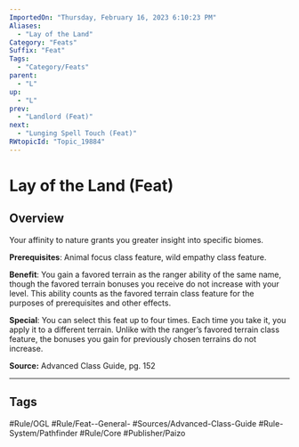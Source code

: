 ```yaml
---
ImportedOn: "Thursday, February 16, 2023 6:10:23 PM"
Aliases:
  - "Lay of the Land"
Category: "Feats"
Suffix: "Feat"
Tags:
  - "Category/Feats"
parent:
  - "L"
up:
  - "L"
prev:
  - "Landlord (Feat)"
next:
  - "Lunging Spell Touch (Feat)"
RWtopicId: "Topic_19884"
---
```

# Lay of the Land (Feat)
## Overview
Your affinity to nature grants you greater insight into specific biomes.

**Prerequisites**: Animal focus class feature, wild empathy class feature.

**Benefit**: You gain a favored terrain as the ranger ability of the same name, though the favored terrain bonuses you receive do not increase with your level. This ability counts as the favored terrain class feature for the purposes of prerequisites and other effects.

**Special**: You can select this feat up to four times. Each time you take it, you apply it to a different terrain. Unlike with the ranger’s favored terrain class feature, the bonuses you gain for previously chosen terrains do not increase.

**Source:** Advanced Class Guide, pg. 152


---
## Tags
#Rule/OGL #Rule/Feat--General- #Sources/Advanced-Class-Guide #Rule-System/Pathfinder #Rule/Core #Publisher/Paizo

